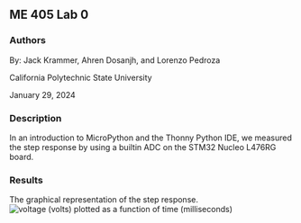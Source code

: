 ## ME 405 Lab 0

### Authors
By: Jack Krammer, Ahren Dosanjh, and Lorenzo Pedroza

California Polytechnic State University

January 29, 2024

### Description
In an introduction to MicroPython and the Thonny Python IDE, we measured the step response by using a builtin ADC on the STM32 Nucleo L476RG board.

### Results
The graphical representation of the step response.
![voltage (volts) plotted as a function of time (milliseconds)](./lab0_data.png)
